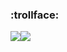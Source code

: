 ### :trollface:

[![](https://github-readme-stats.vercel.app/api/?username=win98se&count_private=true&show_icons=true&include_all_commits=true&border_radius=0&theme=dark)](https://github.com/win98se#gh-dark-mode-only)[![](https://github-readme-stats.vercel.app/api/?username=win98se&count_private=true&show_icons=true&include_all_commits=true&border_radius=0)](https://github.com/win98se#gh-light-mode-only)

<a rel="me" href="https://mas.to/@win98se" style="display: none"><!-- This link is for Mastodon verification purposes --></a>
